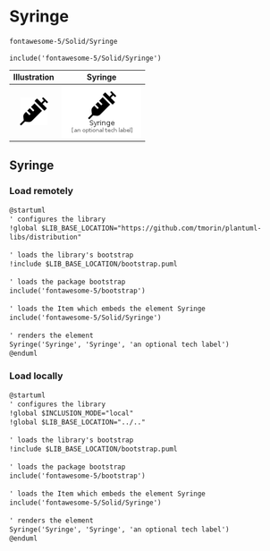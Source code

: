 # Syringe


```text
fontawesome-5/Solid/Syringe
```

```text
include('fontawesome-5/Solid/Syringe')
```



| Illustration | Syringe |
| :---: | :---: |
| ![illustration for Illustration](../../fontawesome-5/Solid/Syringe.png) | ![illustration for Syringe](../../fontawesome-5/Solid/Syringe.Local.png) |




## Syringe

### Load remotely
```plantuml
@startuml
' configures the library
!global $LIB_BASE_LOCATION="https://github.com/tmorin/plantuml-libs/distribution"

' loads the library's bootstrap
!include $LIB_BASE_LOCATION/bootstrap.puml

' loads the package bootstrap
include('fontawesome-5/bootstrap')

' loads the Item which embeds the element Syringe
include('fontawesome-5/Solid/Syringe')

' renders the element
Syringe('Syringe', 'Syringe', 'an optional tech label')
@enduml
```

### Load locally
```plantuml
@startuml
' configures the library
!global $INCLUSION_MODE="local"
!global $LIB_BASE_LOCATION="../.."

' loads the library's bootstrap
!include $LIB_BASE_LOCATION/bootstrap.puml

' loads the package bootstrap
include('fontawesome-5/bootstrap')

' loads the Item which embeds the element Syringe
include('fontawesome-5/Solid/Syringe')

' renders the element
Syringe('Syringe', 'Syringe', 'an optional tech label')
@enduml
```

